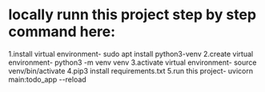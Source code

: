 # locally runn this project step by step command here:
1.install virtual environment- sudo apt install python3-venv
2.create virtual environment- python3 -m venv venv
3.activate virtual environment- source venv/bin/activate
4.pip3 install requirements.txt
5.run this project- uvicorn main:todo_app --reload
